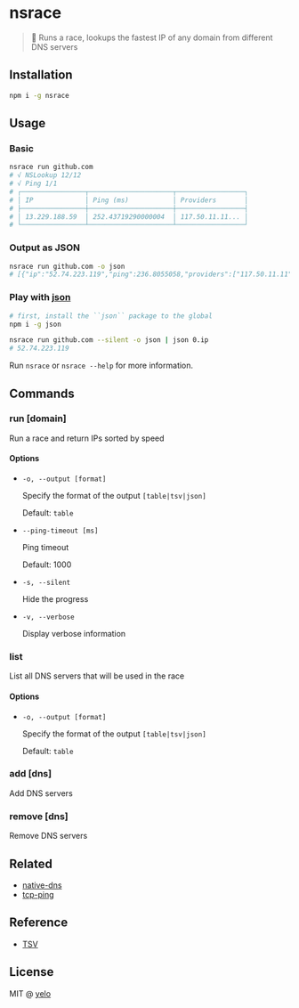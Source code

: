 # nsrace
> :runner: Runs a race, lookups the fastest IP of any domain from different DNS servers

## Installation
```bash
npm i -g nsrace
```

## Usage
### Basic
```bash
nsrace run github.com
# √ NSLookup 12/12
# √ Ping 1/1
# ┌────────────────┬─────────────────────┬─────────────────┐
# │ IP             │ Ping (ms)           │ Providers       │
# ├────────────────┼─────────────────────┼─────────────────┤
# │ 13.229.188.59  │ 252.43719290000004  │ 117.50.11.11... │
# └────────────────┴─────────────────────┴─────────────────┘
```

### Output as JSON
```bash
nsrace run github.com -o json
# [{"ip":"52.74.223.119","ping":236.8055058,"providers":["117.50.11.11","223.5.5.5","119.29.29.29","180.76.76.76","101.226.4.6","123.125.81.6","101.226.4.6","101.226.4.6","1.2.4.8","8.8.8.8","1.1.1.1","208.67.222.222"]}]
```

### Play with [json](https://npm.im/json)
```bash
# first, install the ``json`` package to the global
npm i -g json

nsrace run github.com --silent -o json | json 0.ip
# 52.74.223.119
```

Run ``nsrace`` or ``nsrace --help`` for more information.

## Commands
### run [domain]
Run a race and return IPs sorted by speed

#### Options
- ``-o, --output [format]``

  Specify the format of the output ``[table|tsv|json]``

  Default: ``table``

- ``--ping-timeout [ms]``

  Ping timeout

  Default: 1000

- ``-s, --silent``

  Hide the progress

- ``-v, --verbose``

  Display verbose information


### list
List all DNS servers that will be used in the race

#### Options
- ``-o, --output [format]``

  Specify the format of the output ``[table|tsv|json]``

  Default: ``table``


### add [dns]
Add DNS servers

### remove [dns]
Remove DNS servers


## Related
- [native-dns](https://npm.im/native-dns)
- [tcp-ping](https://npm.im/tcp-ping)


## Reference
- [TSV](https://docs.microsoft.com/en-us/cli/azure/format-output-azure-cli?view=azure-cli-latest#tsv-output-format)


## License
MIT @ [yelo](https://github.com/imyelo)
